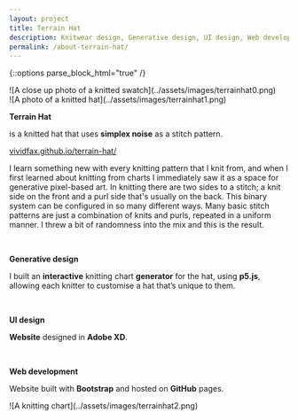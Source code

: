 ```yaml
---
layout: project
title: Terrain Hat
description: Knitwear design, Generative design, UI design, Web development
permalink: /about-terrain-hat/
---
```

{::options parse_block_html="true" /}

<div class="col-12 col-md-6 mb-5">
![A close up photo of a knitted swatch](../assets/images/terrainhat0.png)
</div>
<div class="col-12 col-md-6 mb-5">
![A photo of a knitted hat](../assets/images/terrainhat1.png)
</div>

<div class="col-12 offset-sm-0 col-md-8 offset-md-2 col-lg-6 offset-lg-3 vertical-center">

**Terrain Hat**

<div class="indent">

is a knitted hat that uses **simplex noise** as a stitch pattern.

[vividfax.github.io/terrain-hat/](https://vividfax.github.io/terrain-hat/)

I learn something new with every knitting pattern that I knit from, and when I first learned about knitting from charts I immediately saw it as a space for generative pixel-based art. In knitting there are two sides to a stitch; a knit side on the front and a purl side that's usually on the back. This binary system can be configured in so many different ways. Many basic stitch patterns are just a combination of knits and purls, repeated in a uniform manner. I threw a bit of randomness into the mix and this is the result.

</div><br>

**Generative design**<br>

<div class="indent">

I built an **interactive** knitting chart **generator** for the hat, using **p5.js**, allowing each knitter to customise a hat that’s unique to them.

</div><br>

**UI design**

<div class="indent">

**Website** designed in **Adobe XD**.

</div><br>

**Web development**<br>

<div class="indent">

Website built with **Bootstrap** and hosted on **GitHub** pages.

</div>

</div>


<div class="col-12 mt-5">
![A knitting chart](../assets/images/terrainhat2.png)
</div>
